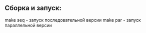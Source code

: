 ## Сборка и запуск:
make seq - запуск последовательной версии
make par - запуск параллельной версии

